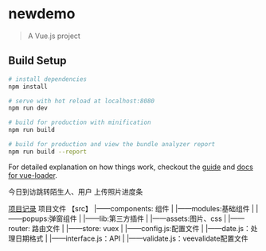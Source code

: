 # newdemo

> A Vue.js project

## Build Setup

``` bash
# install dependencies
npm install

# serve with hot reload at localhost:8080
npm run dev

# build for production with minification
npm run build

# build for production and view the bundle analyzer report
npm run build --report
```

For detailed explanation on how things work, checkout the [guide](http://vuejs-templates.github.io/webpack/) and [docs for vue-loader](http://vuejs.github.io/vue-loader).


今日到访跳转陌生人、用户
上传照片进度条


[项目记录](http://www.cnblogs.com/insight0912/p/7018122.html)
项目文件 【src】
	|——components: 组件
	|	|——modules:基础组件
	|	|——popups:弹窗组件
	|
	|——lib:第三方插件
	|
	|——assets:图片、css
	|
	|——router: 路由文件
	|
	|——store: vuex
	|
	|——config.js:配置文件
	|
	|——date.js：处理日期格式
	|
	|——interface.js：API
	|
	|——validate.js：veevalidate配置文件

	


